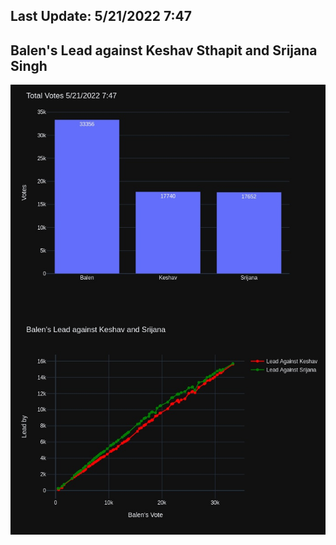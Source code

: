 ## Last Update: 5/21/2022 7:47

## Balen's Lead against Keshav Sthapit and Srijana Singh
![ScreenShot](final.jpg)

